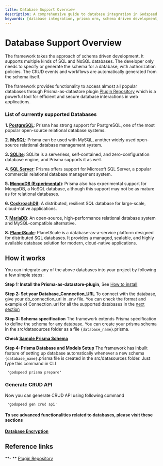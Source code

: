 ```yaml
---
title: Database Support Overview
description: A comprehensive guide to database integration in Godspeed using schema-driven development. Features support for multiple SQL and NoSQL databases through Prisma, automatic CRUD generation, and built-in authorization policies.
keywords: [database integration, prisma orm, schema driven development, postgresql, mysql, mongodb, sqlite, sql server, cockroachdb, mariadb, planetscale, crud operations, database schema, database authorization]
---
```


# Database Support Overview

The framework takes the approach of schema driven development. It supports multiple kinds of SQL and NoSQL databases. The developer only needs to specify or generate the schema for a database, with authorization policies. The CRUD events and workflows are automatically generated from the schema itself.

The framework provides functionality to access almost all popular databases through Prisma-as-datastore plugin [Plugin Repository](https://github.com/godspeedsystems/gs-plugins/tree/main/plugins/prisma-as-datastore) which is a powerful tool for efficient and secure database interactions in web applications. 
 
### List of currently supported Databases 

**1. [PostgreSQL](PostgreSQL)**: Prisma has strong support for PostgreSQL, one of the most popular open-source relational database systems.

**2. [MySQL](MySQL)**: Prisma can be used with MySQL, another widely used open-source relational database management system.

**3. [SQLite](https://www.prisma.io/docs/orm/overview/databases/sqlite)**: SQLite is a serverless, self-contained, and zero-configuration database engine, and Prisma supports it as well.

**4. [SQL Server](SQLServer)**: Prisma offers support for Microsoft SQL Server, a popular commercial relational database management system.

**5. [MongoDB (Experimental)](MongoDB)**: Prisma also has experimental support for MongoDB, a NoSQL database, although this support may not be as mature as for relational databases.

**6. [CockroachDB](CockroachDB)**: A distributed, resilient SQL database for large-scale, cloud-native applications.

**7. [MariaDB](MariaDB)**: An open-source, high-performance relational database system and MySQL-compatible alternative.

**8. [PlanetScale](PlanetScale)**: PlanetScale is a database-as-a-service platform designed for distributed SQL databases. It provides a managed, scalable, and highly available database solution for modern, cloud-native applications.

## How it works
You can integrate any of the above databases into your project by following a few simple steps:

**Step 1: Install the Prisma-as-datastore-plugin**, See [How to install](../datasources/datasource-plugins/Prisma%20Datasource.md#how-to-add-plugin)

**Step 2: Set your Database_Connection_URL** 
To connect with the database, give your db_connection_url in .env file. You can check the format and example of Connection_url for all the supported databases in the [next section](MySQL#connection-url)

**Step 3: Schema specification**
The framework extends Prisma specification to define the schema for any database. You can create your prisma schema in the src/datasources folder as a file `{database_name}`.prisma.

**Check [Sample Prisma Schema](../datasources/datasource-plugins/Prisma%20Datasource.md#sample-prisma-schema)**

**Step 4: Prisma Database and Models Setup**
The framework has inbuilt feature of setting up database automatically whenever a new schema `{database_name}`.prisma file is created in the src/datasources folder. Just type this command in CLI
```
 'godspeed prisma prepare'
```
### Generate CRUD API
Now you can generate CRUD API using following command
```
 'godspeed gen crud api'
```

#### To see advanced functionalities related to databases, please visit these sections

#### [Database Encryption](../datasources/datasource-plugins/Prisma%20Datasource.md#database-encryption)

<!-- #### [Database Authorization](../datasources/datasource-plugins/Prisma%20Datasource.md#database-authorization) -->


## Reference links
**- ** [Plugin Repository](https://github.com/godspeedsystems/gs-plugins/tree/main/plugins/prisma-as-datastore)   
    